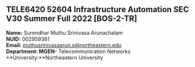## TELE6420 52604 Infrastructure Automation SEC V30 Summer Full 2022 [BOS-2-TR]

**Name:** Surendhar Muthu Srinivasa Arunachalam<br>
**NUID:** 002959381<br>
**Email:** muthusrinivasaarun.s@northeastern.edu<br>
**Department: MGEN-** Telecommunication Networks **University:**Northeastern University<br>

